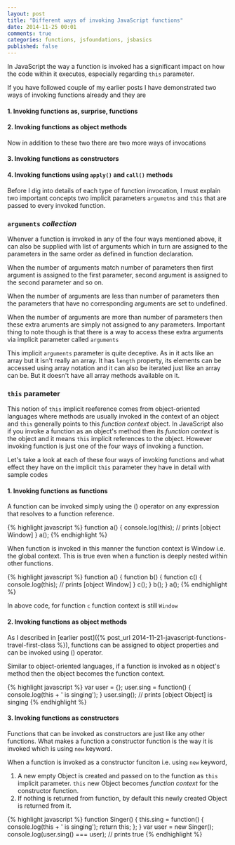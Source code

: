 ```yaml
---
layout: post
title: "Different ways of invoking JavaScript functions"
date: 2014-11-25 00:01
comments: true
categories: functions, jsfoundations, jsbasics
published: false
---
```


In JavaScript the way a function is invoked has a significant impact on how the code within it executes, especially regarding <code>this</code> parameter.

If you have followed couple of my earlier posts I have demonstrated two ways of invoking functions already and they are
#### 1. Invoking functions as, surprise, functions
#### 2. Invoking functions as object methods

Now in addition to these two there are two more ways of invocations
#### 3. Invoking functions as constructors
#### 4. Invoking functions using <code>apply()</code> and <code>call()</code> methods

Before I dig into details of each type of function invocation, I must explain two important concepts two implicit parameters <code>argumetns</code> and <code>this</code> that are passed to every invoked function.

### <code>arguments</code> *collection*
Whenver a function is invoked in any of the four ways mentioned above, it can also be supplied with list of arguments which in turn are assigned to the parameters in the same order as defined in function declaration.

When the number of arguments match number of parameters then first argument is assigned to the first parameter, second argument is assigned to the second parameter and so on.

When the number of arguments are less than number of parameters then the parameters that have no corresponding arguments are set to undefined.

When the number of arguments are more than number of parameters then these extra aruments are simply not assigned to any parameters. Important thing to note though is that there is a way to access these extra arguments via implicit parameter called <code>arguments</code>

This implicit <code>arguments</code> parameter is quite deceptive. As in it acts like an array but it isn't really an array. It has <code>length</code> property, its elements can be accessed using array notation and it can also be iterated just like an array can be. But it doesn't have all array methods available on it.

### <code>this</code> parameter

This notion of <code>this</code> implicit reeference comes from object-oriented languages where methods are usually invoked in the context of an object and <code>this</code> generally points to this *function context* object. In JavaScript also if you invoke a function as an object's method then its *function context* is the object and it means <code>this</code> implicit references to the object. However invoking function is just one of the four ways of invoking a function. 

Let's take a look at each of these four ways of invoking functions and what effect they have on the implicit <code>this</code> parameter they have in detail with sample codes

#### 1. Invoking functions as functions
A function can be invoked simply using the () operator on any expression that resolves to a function reference.

{% highlight javascript %}
function a() {
	console.log(this); // prints [object Window]
}
a(); 
{% endhighlight %}

When function is invoked in this manner the function context is Window i.e. the global context. This is true even when a function is deeply nested within other functions.

{% highlight javascript %}
function a() {
    function b() {
       function c() {
          console.log(this); // prints [object Window]
       }
       c();
    }
    b();
}
a(); 
{% endhighlight %}

In above code, for function <code>c</code> function context is still <code>Window</code>

#### 2. Invoking functions as object methods
As I described in [earlier post]({% post_url 2014-11-21-javascript-functions-travel-first-class %}), functions can be assigned to object properties and can be invoked using () operator.

Similar to object-oriented languages, if a function is invoked as n object's method then the object becomes the function context.

{% highlight javascript %}
var user = {};
user.sing = function() {
	console.log(this + ' is singing');
}
user.sing(); // prints [object Object] is singing
{% endhighlight %}

#### 3. Invoking functions as constructors
Functions that can be invoked as constructors are just like any other functions. What makes a function a constructor function is the way it is invoked which is using <code>new</code> keyword.

When a function is invoked as a constructor funciton i.e. using <code>new</code> keyword,
1. A new empty Object is created and passed on to the function as <code>this</code> implicit parameter. <code>this</code> new Object becomes <em>function context</em> for the constructor function.
2. If nothing is returned from function, by default this newly created Object is returned from it.

{% highlight javascript %}
function Singer() {
	this.sing = function() {
		console.log(this + ' is singing');
        return this;
    };
}
var user = new Singer();
console.log(user.sing() === user); // prints true
{% endhighlight %}


